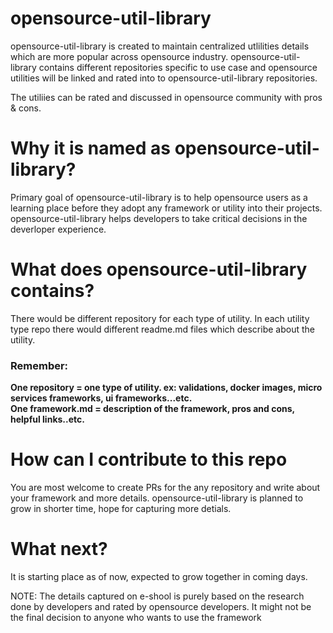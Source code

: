 opensource-util-library
=====

opensource-util-library is created to maintain centralized utlilities details which are more popular across opensource industry. opensource-util-library contains different repositories specific to use case and opensource utilities will be linked and rated into to opensource-util-library repositories. 

The utiliies can be rated and discussed in opensource community with pros & cons. 

# Why it is named as opensource-util-library?
Primary goal of opensource-util-library is to help opensource users as a learning place before they adopt any framework or utility into their projects. opensource-util-library helps developers to take critical decisions in the deverloper experience.

# What does opensource-util-library contains?
There would be different repository for each type of utility. In each utility type repo there would different readme.md files which describe about the utility.

### Remember: 
**One repository = one type of utility. ex: validations, docker images, micro services frameworks, ui frameworks...etc.** <br/>
**One framework.md = description of the framework, pros and cons, helpful links..etc.**

# How can I contribute to this repo
You are most welcome to create PRs for the any repository and write about your framework and more details. opensource-util-library is planned to grow in shorter time, hope for capturing more detials.

# What next?
It is starting place as of now, expected to grow together in coming days.


NOTE: The details captured on e-shool is purely based on the research done by developers and rated by opensource developers. It might not be the final decision to anyone who wants to use the framework



<!--

**Here are some ideas to get you started:**

🙋‍♀️ A short introduction - what is your organization all about?
🌈 Contribution guidelines - how can the community get involved?
👩‍💻 Useful resources - where can the community find your docs? Is there anything else the community should know?
🍿 Fun facts - what does your team eat for breakfast?
🧙 Remember, you can do mighty things with the power of [Markdown](https://docs.github.com/github/writing-on-github/getting-started-with-writing-and-formatting-on-github/basic-writing-and-formatting-syntax)
-->


